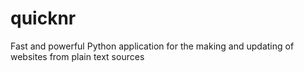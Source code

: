 # quicknr
Fast and powerful Python application for the making and updating of websites from plain text sources
